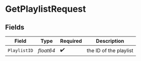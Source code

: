 # GetPlaylistRequest


## Fields

| Field                  | Type                   | Required               | Description            |
| ---------------------- | ---------------------- | ---------------------- | ---------------------- |
| `PlaylistID`           | *float64*              | :heavy_check_mark:     | the ID of the playlist |